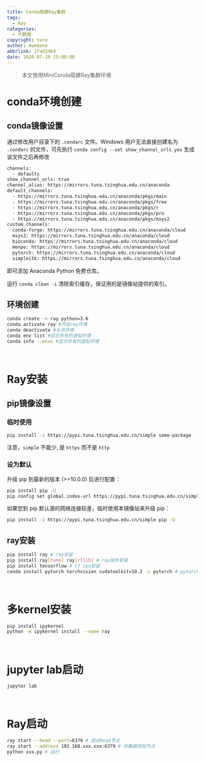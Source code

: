 ```yaml
---
title: Conda搭建Ray集群
tags:
  - Ray
categories:
  - 大数据
copyright: ture
author: Awebone
abbrlink: 1fad2db9
date: 2020-07-10 15:00:00
---
```


> 本文使用MiniConda搭建Ray集群环境



# conda环境创建

## conda镜像设置

通过修改用户目录下的 `.condarc` 文件。Windows 用户无法直接创建名为 `.condarc` 的文件，可先执行 `conda config --set show_channel_urls yes` 生成该文件之后再修改

```bash
channels:
  - defaults
show_channel_urls: true
channel_alias: https://mirrors.tuna.tsinghua.edu.cn/anaconda
default_channels:
  - https://mirrors.tuna.tsinghua.edu.cn/anaconda/pkgs/main
  - https://mirrors.tuna.tsinghua.edu.cn/anaconda/pkgs/free
  - https://mirrors.tuna.tsinghua.edu.cn/anaconda/pkgs/r
  - https://mirrors.tuna.tsinghua.edu.cn/anaconda/pkgs/pro
  - https://mirrors.tuna.tsinghua.edu.cn/anaconda/pkgs/msys2
custom_channels:
  conda-forge: https://mirrors.tuna.tsinghua.edu.cn/anaconda/cloud
  msys2: https://mirrors.tuna.tsinghua.edu.cn/anaconda/cloud
  bioconda: https://mirrors.tuna.tsinghua.edu.cn/anaconda/cloud
  menpo: https://mirrors.tuna.tsinghua.edu.cn/anaconda/cloud
  pytorch: https://mirrors.tuna.tsinghua.edu.cn/anaconda/cloud
  simpleitk: https://mirrors.tuna.tsinghua.edu.cn/anaconda/cloud
```

即可添加 Anaconda Python 免费仓库。

运行 `conda clean -i` 清除索引缓存，保证用的是镜像站提供的索引。



## 环境创建

```bash
conda create -n ray python=3.6
conda activate ray #开启ray环境
conda deactivate #关闭环境
conda env list #显示所有的虚拟环境
conda info --envs #显示所有的虚拟环境
```

<!-- more -->

<br />



# Ray安装

## pip镜像设置

### 临时使用

```bash
pip install -i https://pypi.tuna.tsinghua.edu.cn/simple some-package
```

注意，`simple` 不能少, 是 `https` 而不是 `http`



### 设为默认

升级 pip 到最新的版本 (>=10.0.0) 后进行配置：

```bash
pip install pip -U
pip config set global.index-url https://pypi.tuna.tsinghua.edu.cn/simple
```

如果您到 pip 默认源的网络连接较差，临时使用本镜像站来升级 pip：

```bash
pip install -i https://pypi.tuna.tsinghua.edu.cn/simple pip -U
```



## ray安装

```bash
pip install ray # ray安装
pip install ray[tune] ray[rllib] # ray组件安装
pip install tensorflow # tf cpu安装
conda install pytorch torchvision cudatoolkit=10.2 -c pytorch # pytorch gpu安装
```

<br />



# 多kernel安装

```bash
pip install ipykernel
python -m ipykernel install --name ray
```

<br />



# jupyter lab启动

```bash
jupyter lab
```

<br />



# Ray启动

```bash
ray start --head --port=6379 # 启动head节点
ray start --address 192.168.xxx.xxx:6379 # 向集群添加节点
python xxx.py # 运行
```

